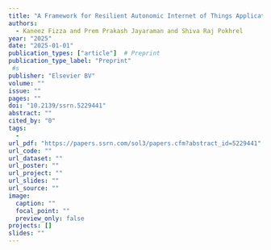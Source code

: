 ```yaml
---
title: "A Framework for Resilient Autonomic Internet of Things Applications"
authors:
  - Kaneez Fizza and Prem Prakash Jayaraman and Shiva Raj Pokhrel
year: "2025"
date: "2025-01-01"
publication_types: ["article"]  # Preprint
publication_type_label: "Preprint"
 #s
publisher: "Elsevier BV"
volume: ""
issue: ""
pages: ""
doi: "10.2139/ssrn.5229441"
abstract: ""
cited_by: "0"
tags:
  - 
url_pdf: "https://papers.ssrn.com/sol3/papers.cfm?abstract_id=5229441"
url_code: ""
url_dataset: ""
url_poster: ""
url_project: ""
url_slides: ""
url_source: ""
image:
  caption: ""
  focal_point: ""
  preview_only: false
projects: []
slides: ""
---
```

